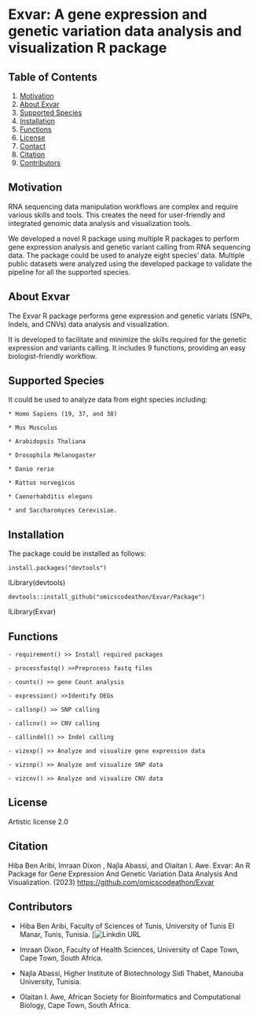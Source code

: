 # Exvar: A gene expression and genetic variation data analysis and visualization R package

## Table of Contents
1. [Motivation](#Motivation)
2. [About Exvar](#About-Exvar)
3. [Supported Species](#Supported-Species)
4. [Installation](#Installation)
5. [Functions](#Functions)
6. [License](#License)
7. [Contact](#Contact)
8. [Citation](#Citation)
9. [Contributors](#Contributors)


## Motivation

RNA sequencing data manipulation workflows are complex and require various skills and tools. This creates the need for user-friendly and integrated genomic data analysis and visualization tools.

We developed a novel R package using multiple R packages to perform gene expression analysis and genetic variant calling from RNA sequencing data. The package could be used to analyze eight species’ data. Multiple public datasets were analyzed using the developed package to validate the pipeline for all the supported species.

## About Exvar

The Exvar R package performs gene expression and  genetic variats (SNPs, Indels, and CNVs) data analysis and  visualization.

It is developed to facilitate and minimize the skills required for the genetic expression and variants calling. It includes 9 functions, providing an easy biologist-friendly workflow.

## Supported Species

It could be used to analyze data from eight species including:

    * Homo Sapiens (19, 37, and 38)

    * Mus Musculus

    * Arabidopsis Thaliana

    * Drosophila Melanogaster

    * Danio rerio

    * Rattus norvegicus

    * Caenorhabditis elegans  

    * and Saccharomyces Cerevisiae.

## Installation

The package could be installed as follows:

    install.packages("devtools")

   lLibrary(devtools)

    devtools::install_github("omicscodeathon/Exvar/Package")

   lLibrary(Exvar)

## Functions

    - requirement() >> Install required packages

    - processfastq() >>Preprocess fastq files

    - counts() >> gene Count analysis

    - expression() >>Identify DEGs

    - callsnp() >> SNP calling

    - callcnv() >> CNV calling

    - callindel() >> Indel calling

    - vizexp() >> Analyze and visualize gene expression data

    - vizsnp() >> Analyze and visualize SNP data

    - vizcnv() >> Analyze and visualize CNV data


## License  

Artistic license 2.0


## Citation

Hiba Ben Aribi, Imraan Dixon , Najla Abassi, and  Olaitan I. Awe. Exvar: An R Package for Gene Expression And Genetic Variation Data Analysis And Visualization. (2023) https://github.com/omicscodeathon/Exvar

## Contributors

   - Hiba Ben Aribi, Faculty of Sciences of Tunis, University of Tunis El Manar, Tunis, Tunisia. [![Linkdin URL](https://www.linkedin.com/in/hiba-ben-aribi-b29634239/)

   - Imraan Dixon, Faculty of Health Sciences, University of Cape Town, Cape Town, South Africa.

   - Najla Abassi, Higher Institute of Biotechnology Sidi Thabet, Manouba University, Tunisia.

   - Olaitan I. Awe, African Society for Bioinformatics and Computational Biology, Cape Town, South Africa.
